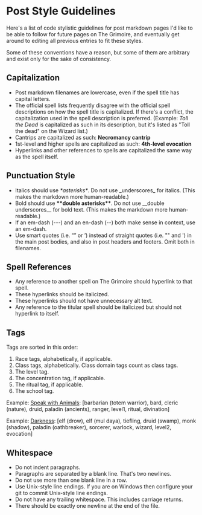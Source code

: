 # Post Style Guidelines

Here's a list of code stylistic guidelines for post markdown pages I'd like to be able to follow for future pages on The Grimoire, and eventually get around to editing all previous entries to fit these styles.

Some of these conventions have a reason, but some of them are arbitrary and exist only for the sake of consistency.

## Capitalization

- Post markdown filenames are lowercase, even if the spell title has capital letters.
- The official spell lists frequently disagree with the official spell descriptions on how the spell title is capitalized. If there's a conflict, the capitalization used in the spell description is preferred. (Example: *Toll the Dead* is capitalized as such in its description, but it's listed as "Toll the dead" on the Wizard list.)
- Cantrips are capitalized as such: **Necromancy cantrip**
- 1st-level and higher spells are capitalized as such: **4th-level evocation**
- Hyperlinks and other references to spells are capitalized the same way as the spell itself.

## Punctuation Style

- Italics should use *\*asterisks\**. Do not use \_underscores\_ for italics. (This makes the markdown more human-readable.)
- Bold should use **\*\*double asterisks\*\***. Do not use \_\_double underscores\_\_ for bold text. (This makes the markdown more human-readable.)
- If an em-dash (---) and an en-dash (--) both make sense in context, use an em-dash.
- Use smart quotes (i.e. “” or ’) instead of straight quotes (i.e. "" and ') in the main post bodies, and also in post headers and footers. Omit both in filenames.

## Spell References

- Any reference to another spell on The Grimoire should hyperlink to that spell.
- These hyperlinks should be italicized.
- These hyperlinks should not have unnecessary alt text.
- Any reference to the titular spell should be italicized but should not hyperlink to itself.

## Tags

Tags are sorted in this order:

1. Race tags, alphabetically, if applicable.
2. Class tags, alphabetically. Class domain tags count as class tags.
3. The level tag.
4. The concentration tag, if applicable.
5. The ritual tag, if applicable.
6. The school tag.

Example: [Speak with Animals](https://thebombzen.com/grimoire/spells/speak-with-animals): \[barbarian (totem warrior), bard, cleric (nature), druid, paladin (ancients), ranger, level1, ritual, divination\]

Example: [Darkness](https://thebombzen.com/grimoire/spells/darkness): \[elf (drow), elf (mul daya), tiefling, druid (swamp), monk (shadow), paladin (oathbreaker), sorcerer, warlock, wizard, level2, evocation\]

## Whitespace

- Do not indent paragraphs.
- Paragraphs are separated by a blank line. That's two newlines.
- Do not use more than one blank line in a row.
- Use Unix-style line endings. If you are on Windows then configure your git to commit Unix-style line endings.
- Do not have any trailing whitespace. This includes carriage returns.
- There should be exactly one newline at the end of the file.
